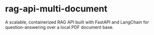 # rag-api-multi-document
A scalable, containerized RAG API built with FastAPI and LangChain for question-answering over a local PDF document base.

